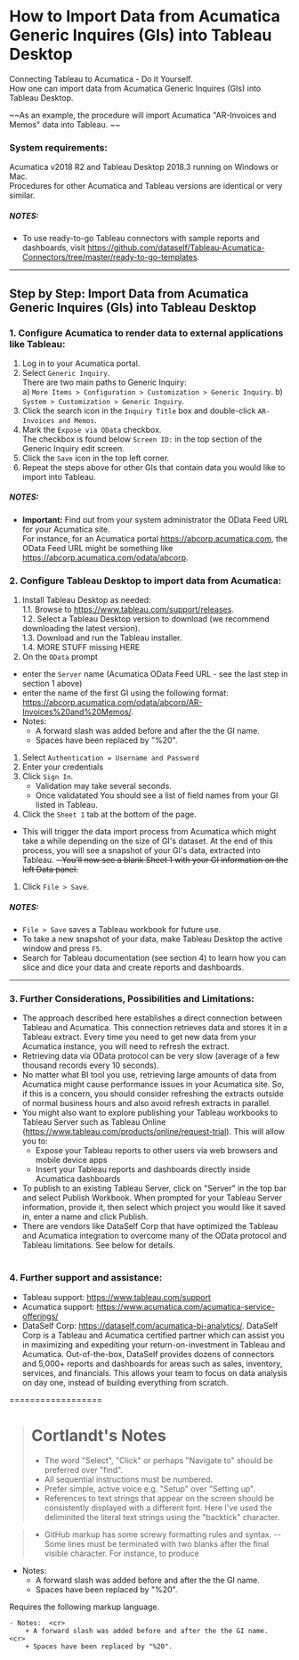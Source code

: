 # How to Import Data from Acumatica Generic Inquires (GIs) into Tableau Desktop
Connecting Tableau to Acumatica - Do it Yourself.  
How one can import data from Acumatica Generic Inquires (GIs) into Tableau Desktop.  

~~As an example, the procedure will import Acumatica "AR-Invoices and Memos" data into Tableau. ~~

### System requirements: 
Acumatica v2018 R2 and Tableau Desktop 2018.3 running on Windows or Mac.   
Procedures for other Acumatica and Tableau versions are identical or very similar.

##### NOTES:
- To use ready-to-go Tableau connectors with sample reports and dashboards, visit https://github.com/dataself/Tableau-Acumatica-Connectors/tree/master/ready-to-go-templates.

-----

## Step by Step: Import Data from Acumatica Generic Inquires (GIs) into Tableau Desktop

### 1. Configure Acumatica to render data to external applications like Tableau: 
1. Log in to your Acumatica portal.
2. Select `Generic Inquiry`.  
There are two main paths to Generic Inquiry:   
a) `More Items > Configuration > Customization > Generic Inquiry`. b) `System > Customization > Generic Inquiry`. 
2. Click the search icon in the `Inquiry Title` box and double-click  `AR-Invoices and Memos`.
2. Mark the `Expose via OData` checkbox.  
   The checkbox is found below `Screen ID:` in the top section of the Generic Inquiry edit screen.
2. Click the `Save` icon in the top left corner. 
2. Repeat the steps above for other GIs that contain data you would like to import into Tableau.

##### NOTES:
- **Important:** Find out from your system administrator the OData Feed URL for your Acumatica site.  
For instance, for an Acumatica portal https://abcorp.acumatica.com, the OData Feed URL might be something like https://abcorp.acumatica.com/odata/abcorp.

### 2. Configure Tableau Desktop to import data from Acumatica:
1. Install Tableau Desktop as needed:   
   1.1.  Browse to https://www.tableau.com/support/releases.  
   1.2.  Select a Tableau Desktop version to download (we recommend downloading the latest version).  
   1.3.    Download and run the Tableau installer.  
   1.4.   MORE STUFF missing HERE
1. On the `OData` prompt  
  - enter the `Server` name (Acumatica OData Feed URL - see the last step in section 1 above)
  - enter the name of the first GI using the following format: https://abcorp.acumatica.com/odata/abcorp/AR-Invoices%20and%20Memos/.  
  - Notes:  
    + A forward slash was added before and after the the GI name.  
    + Spaces have been replaced by "%20".
1. Select `Authentication = Username and Password`
1. Enter your credentials 
1. Click `Sign In`.
   - Validation may take several seconds.  
   - Once validatated You should  see a list of field names from your GI listed in Tableau.
1.  Click the `Sheet 1` tab at the bottom of the page.  
   -  This will trigger the data import process from Acumatica which might take a while depending on the size of GI's dataset. At the end of this process, you will see a snapshot of your GI's data, extracted into Tableau. 
~~- You'll now see a blank Sheet 1 with your GI information on the left Data panel.~~
1. Click `File > Save`.

##### NOTES:
- `File > Save` saves a Tableau workbook for future use.
- To take a new snapshot of your data, make Tableau Desktop the active window and  press `F5`.  
- Search for Tableau documentation (see section 4) to learn how you can slice and dice your data and create reports and dashboards.

-----

### 3. Further Considerations, Possibilities and Limitations:
- The approach described here establishes a direct connection between Tableau and Acumatica. This connection retrieves data and stores it in a Tableau extract.  Every time you need to get new data from your Acumatica instance, you will need to refresh the extract.
- Retrieving data via OData protocol can be very slow (average of a few thousand records every 10 seconds).
- No matter what BI tool you use, retrieving large amounts of data from Acumatica might cause performance issues in your Acumatica site.  So, if this is a concern, you should consider refreshing the extracts outside of normal business hours and also avoid refresh extracts in parallel.
- You might also want to explore publishing your Tableau workbooks to Tableau Server such as Tableau Online (https://www.tableau.com/products/online/request-trial). This will allow you to:
  - Expose your Tableau reports to other users via web browsers and mobile device apps
  - Insert your Tableau reports and dashboards directly inside Acumatica dashboards
- To publish to an existing Tableau Server, click on "Server" in the top bar and select Publish Workbook.  When prompted for your Tableau Server information, provide it, then select which project you would like it saved in, enter a name and click Publish. 
- There are vendors like DataSelf Corp that have optimized the Tableau and Acumatica integration to overcome many of the OData protocol and Tableau limitations. See below for details. <br/><br/>

### 4. Further support and assistance:
- Tableau support: https://www.tableau.com/support
- Acumatica support: https://www.acumatica.com/acumatica-service-offerings/
- DataSelf Corp: https://dataself.com/acumatica-bi-analytics/. DataSelf Corp is a Tableau and Acumatica certified partner which can assist you in maximizing and expediting your return-on-investment in Tableau and Acumatica. Out-of-the-box, DataSelf provides dozens of connectors and 5,000+ reports and dashboards for areas such as sales, inventory, services, and financials.  This allows your team to focus on data analysis on day one, instead of building everything from scratch. 

==================

> # Cortlandt's Notes
> - The word "Select", "Click" or perhaps "Navigate to" should be preferred over "find".
> - All sequential instructions must be numbered.
> - Prefer simple, active voice e.g.  "Setup" over "Setting up".
> - References to text strings that appear on the screen should be consistently displayed with a different font.  Here I've used the deliminited the literal text strings using the "backtick" character.

> - GitHub markup has some screwy formatting rules and syntax. 
> -- Some lines must be terminated with two blanks after the final visible character. 
> For instance, to produce
- Notes:  
    + A forward slash was added before and after the the GI name.  
    + Spaces have been replaced by "%20".
    
Requires the following markup language.    
```
- Notes:  <cr> 
    + A forward slash was added before and after the the GI name.  <cr>  
    + Spaces have been replaced by "%20".
```    
